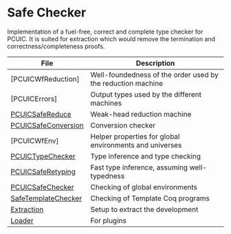 # Safe Checker

Implementation of a fuel-free, correct and complete type checker for PCUIC.
It is suited for extraction which would remove the termination and
correctness/completeness proofs.


| File                  | Description                                          |
|-----------------------|------------------------------------------------------|
| [PCUICWfReduction]    | Well-foundedness of the order used by the reduction machine
| [PCUICErrors]         | Output types used by the different machines
| [PCUICSafeReduce]     | Weak-head reduction machine
| [PCUICSafeConversion] | Conversion checker
| [PCUICWfEnv]          | Helper properties for global environments and universes
| [PCUICTypeChecker]    | Type inference and type checking
| [PCUICSafeRetyping]   | Fast type inference, assuming well-typedness
| [PCUICSafeChecker]    | Checking of global environments
| [SafeTemplateChecker] | Checking of Template Coq programs 
| [Extraction]          | Setup to extract the development
| [Loader]              | For plugins

[PCUICSafeReduce]: PCUICSafeReduce.v
[PCUICSafeConversion]: PCUICSafeConversion.v
[PCUICTypeChecker]: PCUICSafeChecker.v
[PCUICSafeRetyping]: PCUICSafeRetyping.v
[PCUICSafeChecker]: PCUICSafeChecker.v
[SafeTemplateChecker]: SafeTemplateChecker.v
[Loader]: Loader.v
[Extraction]: Extraction.v